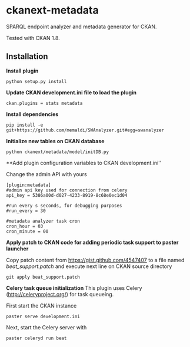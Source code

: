 ckanext-metadata
================

SPARQL endpoint analyzer and metadata generator for CKAN.

Tested with CKAN 1.8.

 Installation
--------------

**Install plugin**

    python setup.py install
    
**Update CKAN development.ini file to load the plugin**

    ckan.plugins = stats metadata

**Install dependencies**

    pip install -e git+https://github.com/memaldi/SWAnalyzer.git#egg=swanalyzer
    
**Initialize new tables on CKAN database**

    python ckanext/metadata/model/initDB.py

**Add plugin configuration variables to CKAN development.ini''

Change the admin API with yours

	[plugin:metadata]
	#admin api key used for connection from celery
	api_key = 5386a00d-d027-4233-8919-8c68e0ec1d04

	#run every s seconds, for debugging purposes
	#run_every = 30

	#metadata analyzer task cron
	cron_hour = 03
	cron_minute = 00
    
**Apply patch to CKAN code for adding periodic task support to paster launcher**

Copy patch content from https://gist.github.com/4547407 to a file named *beat_support.patch*
and execute next line on CKAN source directory

    git apply beat_support.patch
    
**Celery task queue initialization**
This plugin uses Celery (http://celeryproject.org/) for task queueing. 

First start the CKAN instance

    paster serve development.ini
    
Next, start the Celery server with

    paster celeryd run beat
